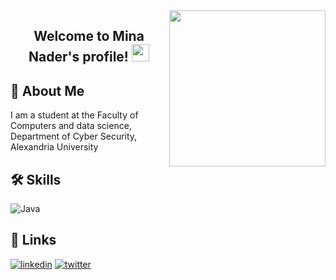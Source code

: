 <img width="250" align="right" src="https://c.tenor.com/_DOBjnGspYAAAAAM/code-coding.gif">

<h2 align="center">
  Welcome to Mina Nader's profile!
  <img src="https://media.giphy.com/media/hvRJCLFzcasrR4ia7z/giphy.gif" width="28">
</h2>


## 🚀 About Me
I am a student at the Faculty of Computers and data science, Department of Cyber Security, Alexandria University


## 🛠 Skills
![Java](https://img.shields.io/badge/-java-E34A86?style=flat-square&logo=java)


## 🔗 Links

[![linkedin](https://img.shields.io/badge/linkedin-0A66C2?style=for-the-badge&logo=linkedin&logoColor=white)](https://www.linkedin.com/in/mina-nader0)
[![twitter]([https://img.shields.io/badge/twitter-1DA1F2?style=for-the-badge&logo=twitter&logoColor=white)](https://twitter.com/MinaNader0](https://twitter.com/MinaNader01)https://twitter.com/MinaNader01)

